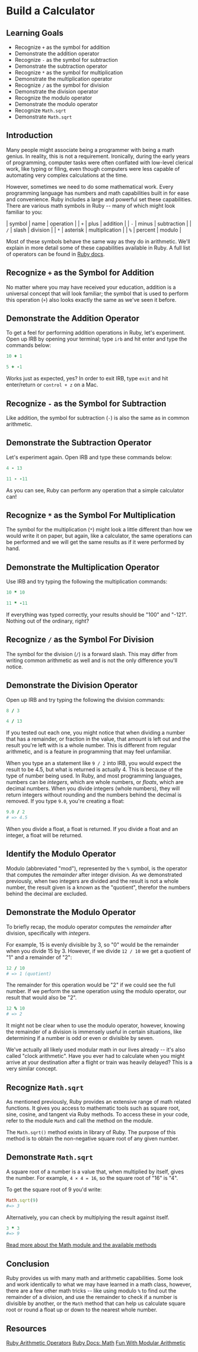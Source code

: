 # Build a Calculator

## Learning Goals

- Recognize `+` as the symbol for addition
- Demonstrate the addition operator
- Recognize `-` as the symbol for subtraction
- Demonstrate the subtraction operator
- Recognize `*` as the symbol for multiplication
- Demonstrate the multiplication operator
- Recognize `/` as the symbol for division
- Demonstrate the division operator
- Recognize the modulo operator
- Demonstrate the modulo operator
- Recognize `Math.sqrt`
- Demonstrate `Math.sqrt`

## Introduction

Many people might associate being a programmer with being a math genius. In
reality, this is not a requirement. Ironically, during the early years of
programming, computer tasks were often conflated with low-level clerical work,
like typing or filing, even though computers were less capable of automating
very complex calculations at the time.

However, sometimes we need to do some mathematical work. Every programming
language has numbers and math capabilities built in for ease and convenience.
Ruby includes a large and powerful set these capabilities.  There are various
math symbols in Ruby -- many of which might look familiar to you:

| symbol | name | operation |
| `+` | plus | addition |
| `-` | minus | subtraction |
| `/` | slash | division |
| `*` | asterisk | multiplication |
| `%` | percent | modulo |

Most of these symbols behave the same way as they do in arithmetic. We'll
explain in more detail some of these capabilities available in Ruby. A full list
of operators can be found in [Ruby docs](https://www.w3resource.com/ruby/ruby-arithmetic-operators.php).

## Recognize `+` as the Symbol for Addition

No matter where you may have received your education, addition is a universal
concept that will look familiar; the symbol that is used to perform this
operation (`+`) also looks exactly the same as we've seen it before.

## Demonstrate the Addition Operator

To get a feel for performing addition operations in Ruby, let's experiment. Open
up IRB by opening your terminal; type `irb` and hit enter and type the commands
below:

```ruby
10 + 1
```

```ruby
5 + -1
```

Works just as expected, yes? In order to exit IRB, type `exit` and hit
enter/return or `control + z` on a Mac.

## Recognize `-` as the Symbol for Subtraction

Like addition, the symbol for subtraction (`-`) is also the same as in common
arithmetic. 

## Demonstrate the Subtraction Operator

Let's experiment again. Open IRB and type these commands below:

```ruby
4 - 13
```

```ruby
11 - -11
```

As you can see, Ruby can perform any operation that a simple calculator can!

## Recognize `*` as the Symbol For Multiplication

The symbol for the multiplication (`*`) might look a little different
than how we would write it on paper, but again, like a calculator, the same
operations can be performed and we will get the same results as if it were
performed by hand.

## Demonstrate the Multiplication Operator

Use IRB and try typing the following the multiplication commands:

```ruby
10 * 10
```

```ruby
11 * -11
```

If everything was typed correctly, your results should be "100" and "-121".
Nothing out of the ordinary, right?


## Recognize `/` as the Symbol For Division

The symbol for the division (`/`) is a forward slash. This may differ from
writing common arithmetic as well and is not the only difference you'll notice.

## Demonstrate the Division Operator

Open up IRB and try typing the following the division commands:

```ruby
8 / 3
```
```ruby
4 / 13
```

If you tested out each one, you might notice that when dividing a number that
has a remainder, or fraction in the value, that amount is left out and the
result you're left with is a whole number. This is different from regular
arithmetic, and is a feature in programming that may feel unfamiliar.

When you type an a statement like `9 / 2` into IRB, you would expect the result
to be 4.5, but what is returned is actually 4. This is because of the type of
number being used. In Ruby, and most programming languages, numbers can be
_integers_, which are whole numbers, or _floats_, which are decimal numbers.
When you divide integers (whole numbers), they will return integers without
rounding and the numbers behind the decimal is removed. If you type `9.0`,
you're creating a float:

```ruby
9.0 / 2
# => 4.5
```
When you divide a float, a float is returned. If you divide a float and an
integer, a float will be returned.

## Identify the Modulo Operator

Modulo (abbreviated "mod"), represented by the `%` symbol, is the operator that
computes the _remainder_ after integer division. As we demonstrated previously,
when two integers are divided and the result is not a whole number, the result
given is a known as the "quotient", therefor the numbers behind the decimal are
excluded. 

## Demonstrate the Modulo Operator

To briefly recap, the modulo operator computes the _remainder_ after division,
specifically with _integers_.

For example, 15 is evenly divisible by 3, so "0" would be the remainder when you
divide 15 by 3. However, if we divide `12 / 10` we get a quotient of "1" and a
remainder of "2":

```ruby
12 / 10
# => 1 (quotient)
```

The remainder for this operation would be "2" if we could see the full number.
If we perform the same operation using the modulo operator, our result that
would also be "2".

```ruby
12 % 10
# => 2
```

It might not be clear when to use the modulo operator, however, knowing the
remainder of a division is immensely useful in certain situations, like
determining if a number is odd or even or divisible by seven.

We've actually all likely used modular math in our lives already -- it's also
called "clock arithmetic". Have you ever had to calculate when you might arrive
at your destination after a flight or train was heavily delayed? This is a very
similar concept.

## Recognize `Math.sqrt`

As mentioned previously, Ruby provides an extensive range of math related
functions. It gives you access to mathematic tools such as square root, sine,
cosine, and tangent via Ruby methods. To access these in your code, refer to the
module `Math` and call the method on the module.

The `Math.sqrt()` method exists in library of Ruby. The purpose of this method
is to obtain the non-negative square root of any given number.

## Demonstrate `Math.sqrt`

A square root of a number is a value that, when multiplied by itself, gives the
number. For example, `4 × 4 = 16`, so the square root of "16" is "4".

To get the square root of 9 you'd write:

```ruby
Math.sqrt(9)
#=> 3
```

Alternatively, you can check by multiplying the result against itself.

```ruby
3 * 3
#=> 9
```

[Read more about the Math module and the available methods](http://ruby-doc.org/core-2.2.0/Math.html)

## Conclusion

Ruby provides us with many math and arithmetic capabilities. Some look and work
identically to what we may have learned in a math class, however, there are a
few other math tricks -- like using modulo `%` to find out the remainder of a
division, and use the remainder to check if a number is divisible by another, or
the `Math` method that can help us calculate square root or round a float up or
down to the nearest whole number.

## Resources

[Ruby Arithmetic Operators](https://www.w3resource.com/ruby/ruby-arithmetic-operators.php)
[Ruby Docs: Math](https://ruby-doc.org/core-2.3.0/Math.html)
[Fun With Modular Arithmetic](https://betterexplained.com/articles/fun-with-modular-arithmetic/)